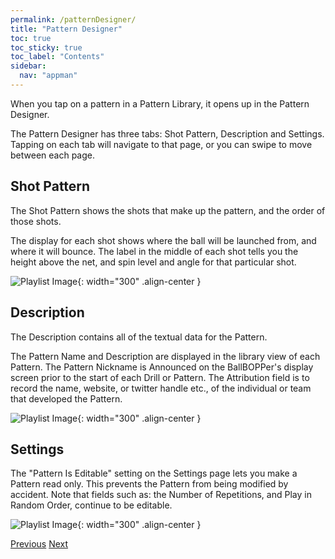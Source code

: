 ```yaml
---
permalink: /patternDesigner/
title: "Pattern Designer"
toc: true
toc_sticky: true
toc_label: "Contents"
sidebar:
  nav: "appman"
---
```


When you tap on a pattern in a Pattern Library, it opens up in the Pattern Designer.

The Pattern Designer has three tabs: Shot Pattern, Description and Settings. Tapping on each tab will navigate to that page, or you can swipe to move between each page.

## Shot Pattern
The Shot Pattern shows the shots that make up the pattern, and the order of those shots. 

The display for each shot shows where the ball will be launched from, and where it will bounce. The label in the middle of each shot tells you the height above the net, and spin level and angle for that particular shot.

![Playlist Image](../assets/images/ShotPattern.jpg){: width="300" .align-center }

## Description
The Description contains all of the textual data for the Pattern. 

The Pattern Name and Description are displayed in the library view of each Pattern. The Pattern Nickname is Announced on the BallBOPPer's display screen prior to the start of each Drill or Pattern. The Attribution field is to record the name, website, or twitter handle etc., of the individual or team that developed the Pattern.

![Playlist Image](../assets/images/Description.jpg){: width="300" .align-center }

## Settings

The "Pattern Is Editable" setting on the Settings page lets you make a Pattern read only. This prevents the Pattern from being modified by accident. Note that fields such as: the Number of Repetitions, and Play in Random Order, continue to be editable.

![Playlist Image](../assets/images/PatternSettings.jpg){: width="300" .align-center }

  <nav class="pagination">
      <a href="/BallBOPPer/patternLibraries/" class="pagination--pager" title="Pattern Libraries">Previous</a>
      <a href="/BallBOPPer/shotDesigner/" class="pagination--pager" title="Shot Designer">Next</a> 
  </nav>
